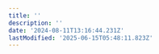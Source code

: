 ```yaml
---
title: ''
description: ''
date: '2024-08-11T13:16:44.231Z'
lastModified: '2025-06-15T05:48:11.823Z'
---
```


